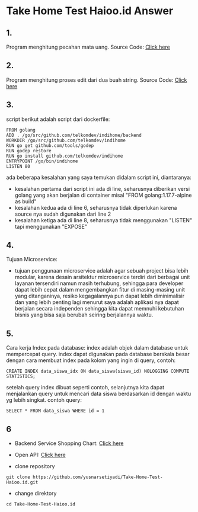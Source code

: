 # Take Home Test Haioo.id Answer

## 1. 
Program menghitung pecahan mata uang. Source Code: [Click here](https://github.com/yusnarsetiyadi/Take-Home-Test-Haioo.id/blob/main/moneyfraction/moneyFraction.go)

## 2. 
Program menghitung proses edit dari dua buah string. Source Code: [Click here](https://github.com/yusnarsetiyadi/Take-Home-Test-Haioo.id/blob/main/counteditstring/countEditString.go)

## 3. 
script berikut adalah script dari dockerfile:
```
FROM golang
ADD . /go/src/github.com/telkomdev/indihome/backend
WORKDIR /go/src/github.com/telkomdev/indihome
RUN go get github.com/tools/godep
RUN godep restore
RUN go install github.com/telkomdev/indihome
ENTRYPOINT /go/bin/indihome
LISTEN 80
```
ada beberapa kesalahan yang saya temukan didalam script ini, diantaranya:
- kesalahan pertama dari script ini ada di line, seharusnya diberikan versi golang yang akan berjalan di container misal "FROM golang:1.17.7-alpine as build"
- kesalahan kedua ada di line 6, seharusnya tidak diperlukan karena source nya sudah digunakan dari line 2
- kesalahan ketiga ada di line 8, seharusnya tidak menggunakan "LISTEN" tapi menggunakan "EXPOSE"

## 4.
Tujuan Microservice:
- tujuan penggunaan microservice adalah agar sebuah project bisa lebih modular, karena desain arsitektur microservice terdiri dari berbagai unit layanan tersendiri namun masih terhubung, sehingga para developer dapat lebih cepat dalam mengembangkan fitur di masing-masing unit yang ditanganinya, resiko kegagalannya pun dapat lebih diminimalisir dan yang lebih penting lagi menurut saya adalah aplikasi nya dapat berjalan secara independen sehingga kita dapat memnuhi kebutuhan bisnis yang bisa saja berubah seiring berjalannya waktu.

## 5. 
Cara kerja Index pada database:
index adalah objek dalam database untuk mempercepat query. index dapat digunakan pada database berskala besar dengan cara membuat index pada kolom yang ingin di query, contoh: 
```
CREATE INDEX data_siswa_idx ON data_siswa(siswa_id) NOLOGGING COMPUTE STATISTICS;
```
setelah query index dibuat seperti contoh, selanjutnya kita dapat menjalankan query untuk mencari data siswa berdasarkan id dengan waktu yg lebih singkat. contoh query:
```
SELECT * FROM data_siswa WHERE id = 1
```

## 6
- Backend Service Shopping Chart: [Click here](https://github.com/yusnarsetiyadi/Take-Home-Test-Haioo.id)

- Open API: [Click here](https://app.swaggerhub.com/apis-docs/YUSNARSETIYADI150403/TakeHomeTestHaiooId/1.0.0#/)

- clone repository
```
git clone https://github.com/yusnarsetiyadi/Take-Home-Test-Haioo.id.git
```
- change direktory
```
cd Take-Home-Test-Haioo.id
```

